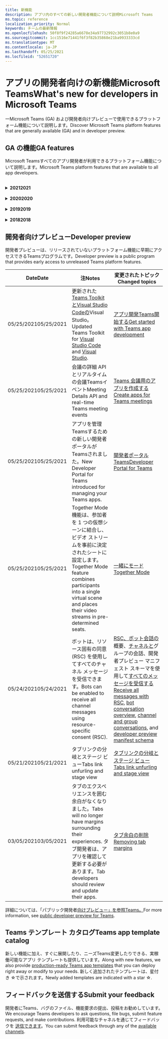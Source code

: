 ```yaml
---
title: 新機能
description: アプリ内のすべての新しい開発者機能について説明Microsoft Teams
ms.topic: reference
localization_priority: Normal
keywords: チームの最新情報
ms.openlocfilehash: 50f8f9f24285a6678e34a97732992c3051b8e0a9
ms.sourcegitcommit: 1cc1516e71441f6f3f82b35868e21ba9933333cd
ms.translationtype: MT
ms.contentlocale: ja-JP
ms.lasthandoff: 05/25/2021
ms.locfileid: "52651720"
---
```

# <a name="whats-new-for-developers-in-microsoft-teams"></a><span data-ttu-id="1e094-104">アプリの開発者向けの新機能Microsoft Teams</span><span class="sxs-lookup"><span data-stu-id="1e094-104">What's new for developers in Microsoft Teams</span></span>

<span data-ttu-id="1e094-105">一Microsoft Teams (GA) および開発者向けプレビューで使用できるプラットフォーム機能について説明します。</span><span class="sxs-lookup"><span data-stu-id="1e094-105">Discover Microsoft Teams platform features that are generally available (GA) and in developer preview.</span></span>

## <a name="ga-features"></a><span data-ttu-id="1e094-106">GA の機能</span><span class="sxs-lookup"><span data-stu-id="1e094-106">GA features</span></span>

<span data-ttu-id="1e094-107">Microsoft Teamsすべてのアプリ開発者が利用できるプラットフォーム機能について説明します。</span><span class="sxs-lookup"><span data-stu-id="1e094-107">Microsoft Teams platform features that are available to all app developers.</span></span>

<br>

<details>

<summary><span data-ttu-id="1e094-108"><b>2021</b></span><span class="sxs-lookup"><span data-stu-id="1e094-108"><b>2021</b></span></span></summary>

| <span data-ttu-id="1e094-109">**Date**</span><span class="sxs-lookup"><span data-stu-id="1e094-109">**Date**</span></span> | <span data-ttu-id="1e094-110">**注**</span><span class="sxs-lookup"><span data-stu-id="1e094-110">**Notes**</span></span> | <span data-ttu-id="1e094-111">**変更されたトピック**</span><span class="sxs-lookup"><span data-stu-id="1e094-111">**Changed topics**</span></span> |
| -------- | --------- | ------------------ |
|<span data-ttu-id="1e094-112">05/24/2021</span><span class="sxs-lookup"><span data-stu-id="1e094-112">05/24/2021</span></span>|<span data-ttu-id="1e094-113">モバイル パターンTeamsを使用して、アプリの設計ガイドラインを更新しました。</span><span class="sxs-lookup"><span data-stu-id="1e094-113">Updated Teams app design guidelines with mobile patterns and more.</span></span>|[<span data-ttu-id="1e094-114">アプリのTeamsする</span><span class="sxs-lookup"><span data-stu-id="1e094-114">Designing your Teams app</span></span>](~/concepts/design/design-teams-app-overview.md)
|<span data-ttu-id="1e094-115">05/13/2021</span><span class="sxs-lookup"><span data-stu-id="1e094-115">05/13/2021</span></span>|<span data-ttu-id="1e094-116">mConnect と Skooler に関する情報を追加しました。</span><span class="sxs-lookup"><span data-stu-id="1e094-116">Added information on mConnect and Skooler.</span></span>|[<span data-ttu-id="1e094-117">Moodle ラーニング管理システム</span><span class="sxs-lookup"><span data-stu-id="1e094-117">Moodle learning management system</span></span>](resources/moodle-overview.md)
|<span data-ttu-id="1e094-118">05/10/2021</span><span class="sxs-lookup"><span data-stu-id="1e094-118">05/10/2021</span></span>| <span data-ttu-id="1e094-119">マニフェスト v1.10 がリリースされました。</span><span class="sxs-lookup"><span data-stu-id="1e094-119">Manifest v1.10 is released.</span></span>|[<span data-ttu-id="1e094-120">マニフェスト スキーマ</span><span class="sxs-lookup"><span data-stu-id="1e094-120">Manifest schema</span></span>](resources/schema/manifest-schema.md) |
|<span data-ttu-id="1e094-121">05/10/2021</span><span class="sxs-lookup"><span data-stu-id="1e094-121">05/10/2021</span></span>| <span data-ttu-id="1e094-122">新しいアプリのカスタマイズ機能。</span><span class="sxs-lookup"><span data-stu-id="1e094-122">New app customization feature.</span></span>| [<span data-ttu-id="1e094-123">組織でアプリをカスタマイズする</span><span class="sxs-lookup"><span data-stu-id="1e094-123">Enable orgs to customize your app</span></span>](concepts/design/enable-app-customization.md) |
|<span data-ttu-id="1e094-124">05/07/2021</span><span class="sxs-lookup"><span data-stu-id="1e094-124">05/07/2021</span></span>| <span data-ttu-id="1e094-125">チャットでの音声通話とビデオ通話のディープ リンク。</span><span class="sxs-lookup"><span data-stu-id="1e094-125">Deep links for audio and video calls in chat.</span></span> |[<span data-ttu-id="1e094-126">ディープ リンク</span><span class="sxs-lookup"><span data-stu-id="1e094-126">Deep links</span></span>](concepts/build-and-test/deep-links.md#deep-linking-to-an-audio-or-audio-video-call) |
|<span data-ttu-id="1e094-127">04/30/2021</span><span class="sxs-lookup"><span data-stu-id="1e094-127">04/30/2021</span></span>|<span data-ttu-id="1e094-128">アプリをストアに発行する方法に関する新Teamsガイダンス。</span><span class="sxs-lookup"><span data-stu-id="1e094-128">New guidance on how to publish apps to the Teams store.</span></span>|<span data-ttu-id="1e094-129">[アプリを Teams ストア](concepts/deploy-and-publish/appsource/publish.md)に発行Teams[検証ガイドライン](concepts/deploy-and-publish/appsource/prepare/teams-store-validation-guidelines.md)</span><span class="sxs-lookup"><span data-stu-id="1e094-129">[Publish your app to the Teams store](concepts/deploy-and-publish/appsource/publish.md), [Teams store validation guidelines](concepts/deploy-and-publish/appsource/prepare/teams-store-validation-guidelines.md)</span></span> |
|<span data-ttu-id="1e094-130">04/29/2021</span><span class="sxs-lookup"><span data-stu-id="1e094-130">04/29/2021</span></span> | <span data-ttu-id="1e094-131">New: アダプティブ カードのユニバーサル アクション。</span><span class="sxs-lookup"><span data-stu-id="1e094-131">New: Universal Actions for Adaptive Cards.</span></span> | [<span data-ttu-id="1e094-132">アダプティブ カードのユニバーサル アクション</span><span class="sxs-lookup"><span data-stu-id="1e094-132">Universal Actions for Adaptive Cards</span></span>](task-modules-and-cards/cards/universal-actions-for-adaptive-cards/overview.md) |
|<span data-ttu-id="1e094-133">04/08/2021</span><span class="sxs-lookup"><span data-stu-id="1e094-133">04/08/2021</span></span>| <span data-ttu-id="1e094-134">アプリのカスタマイズ機能は、開発者プレビューで利用できます。</span><span class="sxs-lookup"><span data-stu-id="1e094-134">App customization feature is now available in developer preview.</span></span>|<span data-ttu-id="1e094-135">[デザイン チーム アプリの概要](concepts/design/enable-app-customization.md)[、App studio の概要](concepts/build-and-test/app-studio-overview.md#connectors)、マニフェスト[スキーマ](resources/schema/manifest-schema-dev-preview.md)</span><span class="sxs-lookup"><span data-stu-id="1e094-135">[Design teams app overview](concepts/design/enable-app-customization.md), [App studio overview](concepts/build-and-test/app-studio-overview.md#connectors), and [Manifest schema](resources/schema/manifest-schema-dev-preview.md)</span></span> |
|<span data-ttu-id="1e094-136">03/18/2021</span><span class="sxs-lookup"><span data-stu-id="1e094-136">03/18/2021</span></span>|<span data-ttu-id="1e094-137">注意: Bot Framework SDK のバージョン 4.10 以上に更新します。廃止プロセスと廃止プロセスを開始しました `TeamsInfo.getMembers` `TeamsInfo.GetMembersAsync` 。</span><span class="sxs-lookup"><span data-stu-id="1e094-137">Notice: Update to version 4.10 or above of the Bot Framework SDK, as we've started with the deprecation process for `TeamsInfo.getMembers` and `TeamsInfo.GetMembersAsync`.</span></span> | [<span data-ttu-id="1e094-138">チーム/チャット メンバーのボット API の変更</span><span class="sxs-lookup"><span data-stu-id="1e094-138">Bot API Changes for Team/Chat Members</span></span>](resources/team-chat-member-api-changes.md) |
|<span data-ttu-id="1e094-139">03/05/2021</span><span class="sxs-lookup"><span data-stu-id="1e094-139">03/05/2021</span></span>|<span data-ttu-id="1e094-140">注意: タブには、エクスペリエンスを囲む余白がなくなりました。</span><span class="sxs-lookup"><span data-stu-id="1e094-140">Notice: Tabs will no longer have margins surrounding their experiences.</span></span> <span data-ttu-id="1e094-141">タブ開発者は、アプリを確認して更新する必要があります。</span><span class="sxs-lookup"><span data-stu-id="1e094-141">Tab developers should review and update their apps.</span></span> | [<span data-ttu-id="1e094-142">タブ余白の削除</span><span class="sxs-lookup"><span data-stu-id="1e094-142">Removing tab margins</span></span>](resources/removing-tab-margins.md) |
|<span data-ttu-id="1e094-143">03/05/2021</span><span class="sxs-lookup"><span data-stu-id="1e094-143">03/05/2021</span></span>|<span data-ttu-id="1e094-144">既定のインストール スコープとグループ機能は、開発者プレビューに表示されます。</span><span class="sxs-lookup"><span data-stu-id="1e094-144">Default install scope and group capability is in developer preview.</span></span>| [<span data-ttu-id="1e094-145">既定のインストール スコープとグループ機能</span><span class="sxs-lookup"><span data-stu-id="1e094-145">Default install scope and group capability</span></span>](concepts/deploy-and-publish/add-default-install-scope.md) |
|<span data-ttu-id="1e094-146">03/05/2021</span><span class="sxs-lookup"><span data-stu-id="1e094-146">03/05/2021</span></span>|<span data-ttu-id="1e094-147">個人用アプリのタブを並べ替えます。</span><span class="sxs-lookup"><span data-stu-id="1e094-147">Reorder personal app tabs.</span></span>|[<span data-ttu-id="1e094-148">個人用アプリのチャット タブを並べ替える</span><span class="sxs-lookup"><span data-stu-id="1e094-148">Reorder the chat tab in personal apps</span></span>](tabs/how-to/create-tab-pages/content-page.md#reorder-static-personal-tabs)|
|<span data-ttu-id="1e094-149">03/04/2021</span><span class="sxs-lookup"><span data-stu-id="1e094-149">03/04/2021</span></span>|<span data-ttu-id="1e094-150">アダプティブ カードの情報マスキング。</span><span class="sxs-lookup"><span data-stu-id="1e094-150">Information masking in Adaptive cards.</span></span>| [<span data-ttu-id="1e094-151">アダプティブ カードの情報マスキング</span><span class="sxs-lookup"><span data-stu-id="1e094-151">Information masking in Adaptive cards</span></span>](task-modules-and-cards/cards/cards-format.md#information-masking-in-adaptive-cards) |
|<span data-ttu-id="1e094-152">02/19/2021</span><span class="sxs-lookup"><span data-stu-id="1e094-152">02/19/2021</span></span>|<span data-ttu-id="1e094-153">場所の機能が追加されました。</span><span class="sxs-lookup"><span data-stu-id="1e094-153">Added location capabilities.</span></span> <br/> <span data-ttu-id="1e094-154">場所機能の情報は、デバイス機能の概要、ネイティブ デバイスのアクセス許可、メディア機能の統合、QR またはバーコード スキャナー機能ファイルに追加されます。</span><span class="sxs-lookup"><span data-stu-id="1e094-154">Location capabilities information is added in the device capabilities overview, native device permissions, integrate media capabilities, and QR or barcode scanner capability files.</span></span>|<span data-ttu-id="1e094-155">[概要](concepts/device-capabilities/device-capabilities-overview.md)、[デバイスのアクセス許可の要求](concepts/device-capabilities/native-device-permissions.md)、[メディア機能の統合](concepts/device-capabilities/mobile-camera-image-permissions.md)[、QR またはバーコード](concepts/device-capabilities/qr-barcode-scanner-capability.md)スキャナー機能の統合、[場所の統合機能](concepts/device-capabilities/location-capability.md)</span><span class="sxs-lookup"><span data-stu-id="1e094-155">[Overview](concepts/device-capabilities/device-capabilities-overview.md), [Request device permissions](concepts/device-capabilities/native-device-permissions.md), [Integrate media capabilities](concepts/device-capabilities/mobile-camera-image-permissions.md), [Integrate QR or barcode scanner capability](concepts/device-capabilities/qr-barcode-scanner-capability.md), [Integrate location capabilities](concepts/device-capabilities/location-capability.md)</span></span> |
|<span data-ttu-id="1e094-156">02/18/2021</span><span class="sxs-lookup"><span data-stu-id="1e094-156">02/18/2021</span></span>|<span data-ttu-id="1e094-157">QR またはバーコード スキャナー機能を追加しました。</span><span class="sxs-lookup"><span data-stu-id="1e094-157">Added QR or barcode scanner capability.</span></span> <br/> <span data-ttu-id="1e094-158">QR またはバーコード スキャナーの機能情報は、デバイス機能の概要、ネイティブ デバイスのアクセス許可、およびメディア機能ファイルの統合に追加されます。</span><span class="sxs-lookup"><span data-stu-id="1e094-158">QR or barcode scanner  capability information is added in the device capabilities overview, native device permissions, and integrate media capabilities files.</span></span>|<span data-ttu-id="1e094-159">[概要](concepts/device-capabilities/device-capabilities-overview.md)、[デバイスのアクセス許可の要求](concepts/device-capabilities/native-device-permissions.md)、[メディア機能の統合](concepts/device-capabilities/mobile-camera-image-permissions.md)[、QR またはバーコード スキャナー機能の統合](concepts/device-capabilities/qr-barcode-scanner-capability.md)</span><span class="sxs-lookup"><span data-stu-id="1e094-159">[Overview](concepts/device-capabilities/device-capabilities-overview.md), [Request device permissions](concepts/device-capabilities/native-device-permissions.md), [Integrate media capabilities](concepts/device-capabilities/mobile-camera-image-permissions.md), [Integrate QR or barcode scanner capability](concepts/device-capabilities/qr-barcode-scanner-capability.md)</span></span> |
|<span data-ttu-id="1e094-160">02/09/2021</span><span class="sxs-lookup"><span data-stu-id="1e094-160">02/09/2021</span></span>|<span data-ttu-id="1e094-161">デバイス機能の概要を追加しました。</span><span class="sxs-lookup"><span data-stu-id="1e094-161">Added device capabilities overview.</span></span> <br/> <span data-ttu-id="1e094-162">マイク機能情報は、ネイティブ デバイスのアクセス許可に追加され、メディア機能ファイルを統合します。</span><span class="sxs-lookup"><span data-stu-id="1e094-162">Microphone capability information is added in the native device permissions and integrate media capabilities files.</span></span>|<span data-ttu-id="1e094-163">[概要](concepts/device-capabilities/device-capabilities-overview.md)、 [デバイスのアクセス許可の要求](concepts/device-capabilities/native-device-permissions.md)、 [メディア機能の統合](concepts/device-capabilities/mobile-camera-image-permissions.md)</span><span class="sxs-lookup"><span data-stu-id="1e094-163">[Overview](concepts/device-capabilities/device-capabilities-overview.md), [Request device permissions](concepts/device-capabilities/native-device-permissions.md), [Integrate media capabilities](concepts/device-capabilities/mobile-camera-image-permissions.md)</span></span>|

<br>

</details>

<br>

<details>
  
<summary><span data-ttu-id="1e094-164"><b>2020</b></span><span class="sxs-lookup"><span data-stu-id="1e094-164"><b>2020</b></span></span></summary>

| <span data-ttu-id="1e094-165">**Date**</span><span class="sxs-lookup"><span data-stu-id="1e094-165">**Date**</span></span> | <span data-ttu-id="1e094-166">**注**</span><span class="sxs-lookup"><span data-stu-id="1e094-166">**Notes**</span></span> | <span data-ttu-id="1e094-167">**変更されたトピック**</span><span class="sxs-lookup"><span data-stu-id="1e094-167">**Changed topics**</span></span> |
| -------- | --------- | ------------------ |
|<span data-ttu-id="1e094-168">11/30/2020</span><span class="sxs-lookup"><span data-stu-id="1e094-168">11/30/2020</span></span>|<span data-ttu-id="1e094-169">ID プラットフォームとタブTeams Toolkit Visual Studio Code統合。</span><span class="sxs-lookup"><span data-stu-id="1e094-169">Identity platform integration with Teams Toolkit and Visual Studio Code for tabs.</span></span>|[<span data-ttu-id="1e094-170">タブ用のシングル サインオンTeams ToolkitとVisual Studio Code認証</span><span class="sxs-lookup"><span data-stu-id="1e094-170">Single sign-on authentication with Teams Toolkit and Visual Studio Code for tabs</span></span>](toolkit/visual-studio-code-tab-sso.md)|
|<span data-ttu-id="1e094-171">11/16/2020</span><span class="sxs-lookup"><span data-stu-id="1e094-171">11/16/2020</span></span>|<span data-ttu-id="1e094-172">Teamsバージョン 1.8 に更新されたアプリ マニフェスト。</span><span class="sxs-lookup"><span data-stu-id="1e094-172">Teams app manifest updated to version 1.8.</span></span>|[<span data-ttu-id="1e094-173">リファレンス: マニフェスト スキーマのMicrosoft Teams</span><span class="sxs-lookup"><span data-stu-id="1e094-173">Reference: Manifest schema for Microsoft Teams</span></span>](resources/schema/manifest-schema.md)|
|<span data-ttu-id="1e094-174">11/10/2020</span><span class="sxs-lookup"><span data-stu-id="1e094-174">11/10/2020</span></span>|<span data-ttu-id="1e094-175">Teamsの設計ガイドラインを参照してください。</span><span class="sxs-lookup"><span data-stu-id="1e094-175">Teams bot design guidelines.</span></span>|[<span data-ttu-id="1e094-176">ボットの設計ガイドライン</span><span class="sxs-lookup"><span data-stu-id="1e094-176">Bot design guidelines</span></span>](bots/design/bots.md)|
|<span data-ttu-id="1e094-177">09/30/2020</span><span class="sxs-lookup"><span data-stu-id="1e094-177">09/30/2020</span></span>|<span data-ttu-id="1e094-178">モバイル デバイス上のボットへのファイルの送受信がサポートされています。</span><span class="sxs-lookup"><span data-stu-id="1e094-178">Sending and receiving files to bots on mobile devices is now supported.</span></span>|[<span data-ttu-id="1e094-179">ボットを介してファイルを送受信する</span><span class="sxs-lookup"><span data-stu-id="1e094-179">Send and receive files through your bot</span></span>](resources/bot-v3/bots-files.md)|
|<span data-ttu-id="1e094-180">09/22/2020</span><span class="sxs-lookup"><span data-stu-id="1e094-180">09/22/2020</span></span>|<span data-ttu-id="1e094-181">開発の開始に関する新Teams。</span><span class="sxs-lookup"><span data-stu-id="1e094-181">New information for getting started with Teams development.</span></span>|[<span data-ttu-id="1e094-182">アプリの最初のTeamsを作成する</span><span class="sxs-lookup"><span data-stu-id="1e094-182">Build your first Teams app overview</span></span>](build-your-first-app/build-first-app-overview.md)|
|<span data-ttu-id="1e094-183">09/18/2020</span><span class="sxs-lookup"><span data-stu-id="1e094-183">09/18/2020</span></span>|<span data-ttu-id="1e094-184">会議中のアプリのTeams (リリース プレビュー)。</span><span class="sxs-lookup"><span data-stu-id="1e094-184">Support for in-meeting Teams apps (Release Preview).</span></span>|<span data-ttu-id="1e094-185">[会議や会議Teamsアプリ](apps-in-teams-meetings/create-apps-for-teams-meetings.md)[のアプリをTeamsする](apps-in-teams-meetings/teams-apps-in-meetings.md)</span><span class="sxs-lookup"><span data-stu-id="1e094-185">[Create apps for Teams meetings](apps-in-teams-meetings/create-apps-for-teams-meetings.md) and [Apps in Teams meetings](apps-in-teams-meetings/teams-apps-in-meetings.md)</span></span>|
|<span data-ttu-id="1e094-186">08/19/2020</span><span class="sxs-lookup"><span data-stu-id="1e094-186">08/19/2020</span></span>|<span data-ttu-id="1e094-187">Microsoft TeamsメッセージをインポートGraph。</span><span class="sxs-lookup"><span data-stu-id="1e094-187">Import Teams messages with Microsoft Graph.</span></span>|[<span data-ttu-id="1e094-188">Microsoft Graph を使用してサードパーティのプラットフォーム メッセージを Teams にインポートする</span><span class="sxs-lookup"><span data-stu-id="1e094-188">Import third-party platform messages to Teams using Microsoft Graph</span></span>](graph-api/import-messages/import-external-messages-to-teams.md)
| <span data-ttu-id="1e094-189">08/12/2020</span><span class="sxs-lookup"><span data-stu-id="1e094-189">08/12/2020</span></span> |<span data-ttu-id="1e094-190">受信 Webhook でのアダプティブ カードのサポートが GA に移動しました。</span><span class="sxs-lookup"><span data-stu-id="1e094-190">Adaptive Cards support in incoming webhook moved to GA.</span></span>|[<span data-ttu-id="1e094-191">受信 Webhook を使用してアダプティブ カードを送信する</span><span class="sxs-lookup"><span data-stu-id="1e094-191">Send adaptive cards using an incoming webhook</span></span>](~/webhooks-and-connectors/how-to/connectors-using.md#send-adaptive-cards-using-an-incoming-webhook) |
|<span data-ttu-id="1e094-192">08/10/2020</span><span class="sxs-lookup"><span data-stu-id="1e094-192">08/10/2020</span></span>|<span data-ttu-id="1e094-193">アプリを使用Teamsを構築するVisual Studio Toolkit。</span><span class="sxs-lookup"><span data-stu-id="1e094-193">Get started building Teams apps with the Visual Studio Toolkit.</span></span>|[<span data-ttu-id="1e094-194">アプリとアプリのMicrosoft Teams ToolkitをVisual Studio Code</span><span class="sxs-lookup"><span data-stu-id="1e094-194">Build apps with the Microsoft Teams Toolkit and Visual Studio Code</span></span>](toolkit/visual-studio-overview.md) |
|<span data-ttu-id="1e094-195">08/06/2020</span><span class="sxs-lookup"><span data-stu-id="1e094-195">08/06/2020</span></span>|<span data-ttu-id="1e094-196">タブ SSO 認証のサポート。</span><span class="sxs-lookup"><span data-stu-id="1e094-196">Support for Tabs SSO authentication.</span></span>|<span data-ttu-id="1e094-197">[[SSO の設定] タブMicrosoft Teamsする](tabs/how-to/authentication/auth-aad-sso.md#develop-an-sso-microsoft-teams-tab)</span><span class="sxs-lookup"><span data-stu-id="1e094-197">[Develop an SSO Microsoft Teams Tab](tabs/how-to/authentication/auth-aad-sso.md#develop-an-sso-microsoft-teams-tab)</span></span> |
|<span data-ttu-id="1e094-198">07/27/2020</span><span class="sxs-lookup"><span data-stu-id="1e094-198">07/27/2020</span></span> | <span data-ttu-id="1e094-199">Graphボットとメッセージの管理 (パブリック プレビュー)。</span><span class="sxs-lookup"><span data-stu-id="1e094-199">Graph proactive bots and messages (Public Preview).</span></span>|[<span data-ttu-id="1e094-200">Microsoft Teams を使用して、プロアクティブ ボットのインストールとプロアクティブ メッセージングをGraph</span><span class="sxs-lookup"><span data-stu-id="1e094-200">Enable proactive bot installation and proactive messaging in Teams with Microsoft Graph</span></span>](graph-api/proactive-bots-and-messages/graph-proactive-bots-and-messages.md)|
| <span data-ttu-id="1e094-201">07/22/2020</span><span class="sxs-lookup"><span data-stu-id="1e094-201">07/22/2020</span></span> |<span data-ttu-id="1e094-202">モバイル デバイス機能の更新。</span><span class="sxs-lookup"><span data-stu-id="1e094-202">Mobile device capability updates.</span></span>|<span data-ttu-id="1e094-203">[[デバイスのアクセス許可を要求する] Microsoft Teamsタブ](concepts/device-capabilities/native-device-permissions.md)</span><span class="sxs-lookup"><span data-stu-id="1e094-203">[Request device permissions for your Microsoft Teams tab](concepts/device-capabilities/native-device-permissions.md)</span></span> |
|<span data-ttu-id="1e094-204">07/20/2020</span><span class="sxs-lookup"><span data-stu-id="1e094-204">07/20/2020</span></span>|<span data-ttu-id="1e094-205">TeamsAppSource 申請のアプリ検証ツール。</span><span class="sxs-lookup"><span data-stu-id="1e094-205">Teams App Validation Tool for AppSource submissions.</span></span>|[<span data-ttu-id="1e094-206">Teamsアプリ検証ツール</span><span class="sxs-lookup"><span data-stu-id="1e094-206">Teams App Validation Tool</span></span>](concepts/deploy-and-publish/appsource/prepare/submission-checklist.md)
|<span data-ttu-id="1e094-207">07/15/2020</span><span class="sxs-lookup"><span data-stu-id="1e094-207">07/15/2020</span></span>|<span data-ttu-id="1e094-208">ユーザーの仮想アシスタントを作成Teams。</span><span class="sxs-lookup"><span data-stu-id="1e094-208">Create a virtual assistant for Teams.</span></span>|[<span data-ttu-id="1e094-209">仮想アシスタントのMicrosoft Teams</span><span class="sxs-lookup"><span data-stu-id="1e094-209">Virtual Assistant for Microsoft Teams</span></span>](samples/virtual-assistant.md)|
|<span data-ttu-id="1e094-210">07/14/2020</span><span class="sxs-lookup"><span data-stu-id="1e094-210">07/14/2020</span></span>|<span data-ttu-id="1e094-211">ネイティブ読み込みインジケーターのドキュメントを表示する。</span><span class="sxs-lookup"><span data-stu-id="1e094-211">Surfacing a native loading indicator documentation.</span></span>|[<span data-ttu-id="1e094-212">ネイティブ読み込みインジケーターの表示</span><span class="sxs-lookup"><span data-stu-id="1e094-212">Showing a native loading indicator</span></span>](tabs/how-to/create-tab-pages/content-page.md#show-a-native-loading-indicator)
|<span data-ttu-id="1e094-213">07/01/2020</span><span class="sxs-lookup"><span data-stu-id="1e094-213">07/01/2020</span></span>|<span data-ttu-id="1e094-214">アプリの作成Teamsを開始Visual Studio Code Toolkit。</span><span class="sxs-lookup"><span data-stu-id="1e094-214">Get started building Teams apps with the Visual Studio Code Toolkit.</span></span>|[<span data-ttu-id="1e094-215">アプリとアプリのMicrosoft Teams ToolkitをVisual Studio Code</span><span class="sxs-lookup"><span data-stu-id="1e094-215">Build apps with the Microsoft Teams Toolkit and Visual Studio Code</span></span>](toolkit/visual-studio-code-overview.md) |
|<span data-ttu-id="1e094-216">07/01/2020</span><span class="sxs-lookup"><span data-stu-id="1e094-216">07/01/2020</span></span>|<span data-ttu-id="1e094-217">Web クライアントおよびデスクトップ クライアント用のタブ GA Teamsシングル サインオン。</span><span class="sxs-lookup"><span data-stu-id="1e094-217">Single sign-on for tabs GA for Teams web and desktop clients.</span></span>|[<span data-ttu-id="1e094-218">シングル Sign-On (SSO)</span><span class="sxs-lookup"><span data-stu-id="1e094-218">Single Sign-On (SSO)</span></span>](tabs/how-to/authentication/auth-aad-sso.md)|
|<span data-ttu-id="1e094-219">06/05/2020</span><span class="sxs-lookup"><span data-stu-id="1e094-219">06/05/2020</span></span>| <span data-ttu-id="1e094-220">バージョン 1.7 に更新されたマニフェスト スキーマ。</span><span class="sxs-lookup"><span data-stu-id="1e094-220">Manifest schema updated to version 1.7.</span></span>| [<span data-ttu-id="1e094-221">リファレンス: マニフェスト スキーマのMicrosoft Teams</span><span class="sxs-lookup"><span data-stu-id="1e094-221">Reference: Manifest schema for Microsoft Teams</span></span>](resources/schema/manifest-schema.md)|
|<span data-ttu-id="1e094-222">05/18/2020</span><span class="sxs-lookup"><span data-stu-id="1e094-222">05/18/2020</span></span>|<span data-ttu-id="1e094-223">アプリケーションとPower Virtual Agents統合Teams。</span><span class="sxs-lookup"><span data-stu-id="1e094-223">Integrate Power Virtual Agents with Teams.</span></span>|[<span data-ttu-id="1e094-224">チャットボットとPower Virtual Agentsを統合Microsoft Teams</span><span class="sxs-lookup"><span data-stu-id="1e094-224">Integrate a Power Virtual Agents chatbot with Microsoft Teams</span></span>](bots/how-to/add-power-virtual-agents-bot-to-teams.md)|
|<span data-ttu-id="1e094-225">04/01/2020</span><span class="sxs-lookup"><span data-stu-id="1e094-225">04/01/2020</span></span>|<span data-ttu-id="1e094-226">WFM システムを Shifts Connector と統合して、Teams。</span><span class="sxs-lookup"><span data-stu-id="1e094-226">Integrate WFM systems with Shifts Connector for Teams.</span></span>|[<span data-ttu-id="1e094-227">Microsoft TeamsWFM コネクタをシフトする</span><span class="sxs-lookup"><span data-stu-id="1e094-227">Microsoft Teams Shifts WFM connectors</span></span>](samples/shifts-wfm-connectors.md)
| <span data-ttu-id="1e094-228">03/24/2020</span><span class="sxs-lookup"><span data-stu-id="1e094-228">03/24/2020</span></span> | <span data-ttu-id="1e094-229">会話の 1 つのメンバーを取得するためのサポート、およびページメンバーの取得に関する追加のサポートが追加されました。</span><span class="sxs-lookup"><span data-stu-id="1e094-229">Added support for retrieving a single member of a conversation, and additional support for retrieving paged members.</span></span> | [<span data-ttu-id="1e094-230">Teams のコンテキストをボット用に取得する</span><span class="sxs-lookup"><span data-stu-id="1e094-230">Get Teams context for your bot</span></span>](~/bots/how-to/get-teams-context.md) |

<br>

</details>

<br>

<details>
  
<summary><span data-ttu-id="1e094-231"><b>2019</b></span><span class="sxs-lookup"><span data-stu-id="1e094-231"><b>2019</b></span></span></summary>

| <span data-ttu-id="1e094-232">**Date**</span><span class="sxs-lookup"><span data-stu-id="1e094-232">**Date**</span></span> | <span data-ttu-id="1e094-233">**注**</span><span class="sxs-lookup"><span data-stu-id="1e094-233">**Notes**</span></span> | <span data-ttu-id="1e094-234">**変更されたトピック**</span><span class="sxs-lookup"><span data-stu-id="1e094-234">**Changed topics**</span></span> |
| -------- | --------- | ------------------ |
| <span data-ttu-id="1e094-235">12/26/2019</span><span class="sxs-lookup"><span data-stu-id="1e094-235">12/26/2019</span></span> | <span data-ttu-id="1e094-236">ボットに送信されるペイロード内のパラメーターは暗号化されなくなったため、この値を使用してこれらのメッセージへのディープリンク `replyToId` を作成できます。</span><span class="sxs-lookup"><span data-stu-id="1e094-236">The `replyToId` parameter in payloads sent to a bot is no longer encrypted, allowing you to use this value to construct deeplinks to these messages.</span></span> <span data-ttu-id="1e094-237">メッセージ ペイロードには、パラメーターに暗号化された値が含まれます `legacy.replyToId` 。</span><span class="sxs-lookup"><span data-stu-id="1e094-237">Message payloads include the encrypted values in the parameter `legacy.replyToId`.</span></span>  |
| <span data-ttu-id="1e094-238">11/05/2019</span><span class="sxs-lookup"><span data-stu-id="1e094-238">11/05/2019</span></span> | <span data-ttu-id="1e094-239">JavaScript SDK を使用したシングル サインオンTeams使用します。</span><span class="sxs-lookup"><span data-stu-id="1e094-239">Single sign-on using the Teams JavaScript SDK.</span></span> | [<span data-ttu-id="1e094-240">シングル サインオン</span><span class="sxs-lookup"><span data-stu-id="1e094-240">Single sign-on</span></span>](tabs/how-to/authentication/auth-aad-sso.md) |
| <span data-ttu-id="1e094-241">10/31/2019</span><span class="sxs-lookup"><span data-stu-id="1e094-241">10/31/2019</span></span> | <span data-ttu-id="1e094-242">4.6 Bot Framework SDK を反映するように更新された会話型ボットとメッセージング拡張機能のドキュメント。</span><span class="sxs-lookup"><span data-stu-id="1e094-242">Conversational bots and messaging extension documentation updated to reflect the 4.6 Bot Framework SDK.</span></span> <span data-ttu-id="1e094-243">v3 SDK のドキュメントは、「リソース」セクションで参照できます。</span><span class="sxs-lookup"><span data-stu-id="1e094-243">Documentation for the v3 SDK is available in the Resources section.</span></span> | <span data-ttu-id="1e094-244">すべてのボットとメッセージング拡張機能のドキュメント。</span><span class="sxs-lookup"><span data-stu-id="1e094-244">All bot and messaging extension documentation.</span></span> |
| <span data-ttu-id="1e094-245">10/31/2019</span><span class="sxs-lookup"><span data-stu-id="1e094-245">10/31/2019</span></span> | <span data-ttu-id="1e094-246">新しいドキュメント構造と主要な記事のリファクタリング。</span><span class="sxs-lookup"><span data-stu-id="1e094-246">New documentation structure, and major article refactoring.</span></span> <span data-ttu-id="1e094-247">問題を作成して、任意のデッド リンクまたは 404 をGitHubしてください。</span><span class="sxs-lookup"><span data-stu-id="1e094-247">Please report any dead links or 404's by creating a GitHub Issue.</span></span> | <span data-ttu-id="1e094-248">彼ら皆！</span><span class="sxs-lookup"><span data-stu-id="1e094-248">All of them!</span></span> |
| <span data-ttu-id="1e094-249">09/13/2019</span><span class="sxs-lookup"><span data-stu-id="1e094-249">09/13/2019</span></span> | <span data-ttu-id="1e094-250">要求ボットは、アクション ベースのメッセージング拡張機能からインストールされます。</span><span class="sxs-lookup"><span data-stu-id="1e094-250">Request bot is installed from action-based messaging extension.</span></span> | [<span data-ttu-id="1e094-251">メッセージング拡張機能を使用してアクションを開始する</span><span class="sxs-lookup"><span data-stu-id="1e094-251">Initiate actions with messaging extensions</span></span>](resources/messaging-extension-v3/create-extensions.md#request-to-install-your-conversational-bot)
| <span data-ttu-id="1e094-252">08/28/2019</span><span class="sxs-lookup"><span data-stu-id="1e094-252">08/28/2019</span></span> | <span data-ttu-id="1e094-253">タブとコネクタのプライベート チャネルのサポート。</span><span class="sxs-lookup"><span data-stu-id="1e094-253">Support for private channels in tabs and Connectors.</span></span> | [<span data-ttu-id="1e094-254">タブのコンテキストを取得する</span><span class="sxs-lookup"><span data-stu-id="1e094-254">Get context for your tab</span></span>](tabs/how-to/access-teams-context.md#retrieving-context-in-private-channels) |
| <span data-ttu-id="1e094-255">06/20/2019</span><span class="sxs-lookup"><span data-stu-id="1e094-255">06/20/2019</span></span> | <span data-ttu-id="1e094-256">外部 Web サイトから、外部 Web サイトを別のチャネルTeamsします。</span><span class="sxs-lookup"><span data-stu-id="1e094-256">Share an external website, from an external website, into a Teams channel.</span></span> | [<span data-ttu-id="1e094-257">共有するTeams</span><span class="sxs-lookup"><span data-stu-id="1e094-257">Share to Teams</span></span>](~/share-to-teams.md) |
| <span data-ttu-id="1e094-258">05/25/2019</span><span class="sxs-lookup"><span data-stu-id="1e094-258">05/25/2019</span></span> | <span data-ttu-id="1e094-259">タスク モジュールからのボット メッセージで応答します。</span><span class="sxs-lookup"><span data-stu-id="1e094-259">Respond with bot message from task module.</span></span> | [<span data-ttu-id="1e094-260">タスク モジュールからのボット メッセージで応答する</span><span class="sxs-lookup"><span data-stu-id="1e094-260">Respond with bot message from task module</span></span>](resources/messaging-extension-v3/create-extensions.md#respond-with-an-adaptive-card-message-sent-from-a-bot) |
| <span data-ttu-id="1e094-261">05/25/2019</span><span class="sxs-lookup"><span data-stu-id="1e094-261">05/25/2019</span></span> | <span data-ttu-id="1e094-262">グループ チャット内のボット。</span><span class="sxs-lookup"><span data-stu-id="1e094-262">Bots in group chats.</span></span> | [<span data-ttu-id="1e094-263">グループ チャットまたはチャネルでボットを操作する</span><span class="sxs-lookup"><span data-stu-id="1e094-263">Interact with a bot in group chat or channel</span></span>](~/concepts/bots/bot-conversations/bots-conv-channel.md) |
| <span data-ttu-id="1e094-264">05/20/2019</span><span class="sxs-lookup"><span data-stu-id="1e094-264">05/20/2019</span></span> | <span data-ttu-id="1e094-265">アプリ マニフェストのローカライズ。</span><span class="sxs-lookup"><span data-stu-id="1e094-265">App manifest localization.</span></span> | [<span data-ttu-id="1e094-266">アプリのローカライズ</span><span class="sxs-lookup"><span data-stu-id="1e094-266">App localization</span></span>](~/publishing/apps-localization.md) |
| <span data-ttu-id="1e094-267">05/20/2019</span><span class="sxs-lookup"><span data-stu-id="1e094-267">05/20/2019</span></span> | <span data-ttu-id="1e094-268">メッセージアクション。</span><span class="sxs-lookup"><span data-stu-id="1e094-268">Message actions.</span></span> | [<span data-ttu-id="1e094-269">メッセージアクション</span><span class="sxs-lookup"><span data-stu-id="1e094-269">Message Actions</span></span>](resources/messaging-extension-v3/create-extensions.md#action-type-message-extensions) |
| <span data-ttu-id="1e094-270">05/20/2019</span><span class="sxs-lookup"><span data-stu-id="1e094-270">05/20/2019</span></span> | <span data-ttu-id="1e094-271">リンク解除 (カスタム URL プレビュー)。</span><span class="sxs-lookup"><span data-stu-id="1e094-271">Link unfurling (custom URL previews).</span></span> | [<span data-ttu-id="1e094-272">リンク展開</span><span class="sxs-lookup"><span data-stu-id="1e094-272">Link unfurling</span></span>](messaging-extensions/how-to/link-unfurling.md)|
| <span data-ttu-id="1e094-273">05/06/2019</span><span class="sxs-lookup"><span data-stu-id="1e094-273">05/06/2019</span></span> | <span data-ttu-id="1e094-274">ストア アプリのアプリケーション認定プログラム。</span><span class="sxs-lookup"><span data-stu-id="1e094-274">Application Certification program for store apps.</span></span> | [<span data-ttu-id="1e094-275">アプリケーション認定</span><span class="sxs-lookup"><span data-stu-id="1e094-275">Application Certification</span></span>](~/concepts/deploy-and-publish/appsource/post-publish/overview.md#complete-microsoft-365-certification) |
| <span data-ttu-id="1e094-276">05/06/2019</span><span class="sxs-lookup"><span data-stu-id="1e094-276">05/06/2019</span></span> | <span data-ttu-id="1e094-277">アプリ テンプレートが利用可能になります。</span><span class="sxs-lookup"><span data-stu-id="1e094-277">App Templates are now available.</span></span> | [<span data-ttu-id="1e094-278">アプリ テンプレート</span><span class="sxs-lookup"><span data-stu-id="1e094-278">App Templates</span></span>](~/samples/app-templates.md) |
| <span data-ttu-id="1e094-279">04/23/2019</span><span class="sxs-lookup"><span data-stu-id="1e094-279">04/23/2019</span></span> | <span data-ttu-id="1e094-280">アクション ベースのメッセージング拡張機能が利用可能になります。</span><span class="sxs-lookup"><span data-stu-id="1e094-280">Action-based Messaging Extensions are now available.</span></span> | [<span data-ttu-id="1e094-281">アクション ベースのメッセージ拡張機能</span><span class="sxs-lookup"><span data-stu-id="1e094-281">Action-based Message Extensions</span></span>](~/concepts/messaging-extensions/create-extensions.md) |
| <span data-ttu-id="1e094-282">02/18/2019</span><span class="sxs-lookup"><span data-stu-id="1e094-282">02/18/2019</span></span> | <span data-ttu-id="1e094-283">プライベート チャットへのディープ リンクの作成は、開発者のプレビューから外れ、利用できます。</span><span class="sxs-lookup"><span data-stu-id="1e094-283">Creating deep links to private chat is out of developer preview and available.</span></span> | [<span data-ttu-id="1e094-284">チャットへのディープ リンクの設定</span><span class="sxs-lookup"><span data-stu-id="1e094-284">Deep linking to a chat</span></span>](concepts/build-and-test/deep-links.md#deep-linking-to-a-chat) |
| <span data-ttu-id="1e094-285">01/23/2019</span><span class="sxs-lookup"><span data-stu-id="1e094-285">01/23/2019</span></span> | <span data-ttu-id="1e094-286">タブ コンテキストでの SKU と licenceType 情報の表示。</span><span class="sxs-lookup"><span data-stu-id="1e094-286">Surfacing SKU and licenceType information in the tab context.</span></span> | [<span data-ttu-id="1e094-287">タブ コンテキスト</span><span class="sxs-lookup"><span data-stu-id="1e094-287">Tab Context</span></span>](~/concepts/tabs/tabs-context.md) |

<br>

</details>

<br>

<details>

<summary><span data-ttu-id="1e094-288"><b>2018</b></span><span class="sxs-lookup"><span data-stu-id="1e094-288"><b>2018</b></span></span></summary>

| <span data-ttu-id="1e094-289">**Date**</span><span class="sxs-lookup"><span data-stu-id="1e094-289">**Date**</span></span> | <span data-ttu-id="1e094-290">**注**</span><span class="sxs-lookup"><span data-stu-id="1e094-290">**Notes**</span></span> | <span data-ttu-id="1e094-291">**変更されたトピック**</span><span class="sxs-lookup"><span data-stu-id="1e094-291">**Changed topics**</span></span> |
| -------- | --------- | ------------------ |
| <span data-ttu-id="1e094-292">2018 年 11 月 12 日</span><span class="sxs-lookup"><span data-stu-id="1e094-292">11/12/2018</span></span> | <span data-ttu-id="1e094-293">グループ チャット内のタブは、リリース済みバージョンの Teamsで使用し、開発者プレビューから移動されました。</span><span class="sxs-lookup"><span data-stu-id="1e094-293">Tabs in group chat is now available in the released version of Teams, and has been moved out of developer preview.</span></span> <span data-ttu-id="1e094-294">この作業の一環として、[タブ] セクションはわかりやすくするために再作業されています。</span><span class="sxs-lookup"><span data-stu-id="1e094-294">As part of this work, the tabs section has been reworked for clarity.</span></span>| [<span data-ttu-id="1e094-295">構成可能なタブ</span><span class="sxs-lookup"><span data-stu-id="1e094-295">Configurable tabs</span></span>](~/concepts/tabs/tabs-configurable.md) |
| <span data-ttu-id="1e094-296">11/11/2018</span><span class="sxs-lookup"><span data-stu-id="1e094-296">11/11/2018</span></span> | <span data-ttu-id="1e094-297">ノード JS と .NET/C# の開始は、Teams で App Studio を使用するように更新され、Azure での Node ベースの Teams アプリのホスティングに新しいセクションが追加されました。</span><span class="sxs-lookup"><span data-stu-id="1e094-297">Getting started for Node JS and for .NET/C# has been updated to use App Studio in Teams, and a new section has been added on hosting Node based Teams apps in Azure.</span></span> | <span data-ttu-id="1e094-298">[C#/.NET](~/get-started/get-started-dotnet-app-studio.md)と App Studio を使用して Microsoft Teams プラットフォームで始める 、 Node JS と[App Studio](~/get-started/get-started-nodejs-app-studio.md)を使用した Microsoft Teams プラットフォームの使用を開始する[、Azure](~/get-started/get-started-nodejs-in-azure.md)でノード Teams アプリをホストする</span><span class="sxs-lookup"><span data-stu-id="1e094-298">[Get started on the Microsoft Teams platform with C#/.NET and App Studio](~/get-started/get-started-dotnet-app-studio.md),  [Get started on the Microsoft Teams platform with Node JS and App Studio](~/get-started/get-started-nodejs-app-studio.md), [Host your Node Teams app in Azure](~/get-started/get-started-nodejs-in-azure.md)</span></span>|
| <span data-ttu-id="1e094-299">11/09/2018</span><span class="sxs-lookup"><span data-stu-id="1e094-299">11/09/2018</span></span> | <span data-ttu-id="1e094-300">これで、ユーザー間のプライベート チャットへのディープ リンクを作成できます。</span><span class="sxs-lookup"><span data-stu-id="1e094-300">You can now create deep links to private chats between users.</span></span> | [<span data-ttu-id="1e094-301">チャットへのディープ リンクの設定</span><span class="sxs-lookup"><span data-stu-id="1e094-301">Deep linking to a chat</span></span>](concepts/build-and-test/deep-links.md#deep-linking-to-a-chat) |
| <span data-ttu-id="1e094-302">2018 年 11 月 8 日</span><span class="sxs-lookup"><span data-stu-id="1e094-302">11/08/2018</span></span> | <span data-ttu-id="1e094-303">SharePoint Framework 1.7 が出荷され、web パーツとして [Microsoft Teams] タブSharePoint Framework機能が追加されました。</span><span class="sxs-lookup"><span data-stu-id="1e094-303">SharePoint Framework 1.7 has shipped and with it a new feature to use Microsoft Teams tab as a SharePoint Framework web part.</span></span> | <span data-ttu-id="1e094-304">[[タブ] SharePoint](~/concepts/tabs/tabs-in-sharepoint.md)</span><span class="sxs-lookup"><span data-stu-id="1e094-304">[Tabs in SharePoint](~/concepts/tabs/tabs-in-sharepoint.md)</span></span> |
| <span data-ttu-id="1e094-305">11/05/2018</span><span class="sxs-lookup"><span data-stu-id="1e094-305">11/05/2018</span></span> | <span data-ttu-id="1e094-306">タスク **モジュール機能** がリリースされました。</span><span class="sxs-lookup"><span data-stu-id="1e094-306">The **task module** feature was released.</span></span> <span data-ttu-id="1e094-307">タスク モジュールを使用すると、ボットとタブの両方から、Teamsアプリケーションでモーダル ポップアップ エクスペリエンスを作成できます。</span><span class="sxs-lookup"><span data-stu-id="1e094-307">A task module allows you to create modal popup experiences in your Teams application, from both bots and tabs.</span></span> <span data-ttu-id="1e094-308">ポップアップ内では、独自のカスタム HTML/JavaScript コードを実行したり、YouTube や Microsoft Stream ビデオなどの -based ウィジェットを表示したり、アダプティブ カードを `<iframe>` [表示することができます](/adaptive-cards/)。</span><span class="sxs-lookup"><span data-stu-id="1e094-308">Inside the popup, you can run your own custom HTML/JavaScript code, show an `<iframe>`-based widget such as a YouTube or Microsoft Stream video, or display an [Adaptive card](/adaptive-cards/).</span></span> | <span data-ttu-id="1e094-309">[タスク モジュールの概要](~/concepts/task-modules/task-modules-overview.md)、 [タブ内のタスク モジュール](~/concepts/task-modules/task-modules-tabs.md)、  [ボット内のタスク モジュール](~/concepts/task-modules/task-modules-bots.md)</span><span class="sxs-lookup"><span data-stu-id="1e094-309">[Task module Overview](~/concepts/task-modules/task-modules-overview.md), [task module in tabs](~/concepts/task-modules/task-modules-tabs.md),  [task module in bots](~/concepts/task-modules/task-modules-bots.md)</span></span> |
| <span data-ttu-id="1e094-310">10/05/2018</span><span class="sxs-lookup"><span data-stu-id="1e094-310">10/05/2018</span></span> | <span data-ttu-id="1e094-311">カードの書式設定情報は、デスクトップ、iOS、Android クライアントで更新され、テストTeams。</span><span class="sxs-lookup"><span data-stu-id="1e094-311">Formatting information for cards has been updated and tested in the desktop, iOS, and Android clients for Teams.</span></span> | <span data-ttu-id="1e094-312">[カード](~/concepts/cards/cards.md)、 [カードの書式設定](~/concepts/cards/cards-format.md)</span><span class="sxs-lookup"><span data-stu-id="1e094-312">[Cards](~/concepts/cards/cards.md), [Card formatting](~/concepts/cards/cards-format.md)</span></span> |
| <span data-ttu-id="1e094-313">09/24/2018</span><span class="sxs-lookup"><span data-stu-id="1e094-313">09/24/2018</span></span> | <span data-ttu-id="1e094-314">Microsoft Graph 用の通話とオンライン会議 API がベータ版にリリースされ、Teams アプリは音声とビデオを使用してユーザーと豊富なやり取りを行うことができます。</span><span class="sxs-lookup"><span data-stu-id="1e094-314">Calls and online meetings APIs for Microsoft Graph were released to beta, and Teams apps can now interact with users in rich ways using voice and video.</span></span> | <span data-ttu-id="1e094-315">[通話とオンライン会議](~/concepts/calls-and-meetings/registering-calling-bot.md)ボット [,](~/concepts/calls-and-meetings/real-time-media-concepts.md)リアルタイムメディアの概念 [,](~/concepts/calls-and-meetings/registering-calling-bot.md)呼び出しボットの登録 [,](~/concepts/calls-and-meetings/debugging-local-testing-calling-meeting-bots.md)デバッグとローカルテスト , [アプリケーション](~/concepts/calls-and-meetings/requirements-considerations-application-hosted-media-bots.md)ホスト型メディア , 着信通話通知 [の処理](~/concepts/calls-and-meetings/call-notifications.md)</span><span class="sxs-lookup"><span data-stu-id="1e094-315">[Calls and online meetings bots](~/concepts/calls-and-meetings/registering-calling-bot.md), [Real-time media concepts](~/concepts/calls-and-meetings/real-time-media-concepts.md), [Registering a calling bot](~/concepts/calls-and-meetings/registering-calling-bot.md), [Debugging and local testing](~/concepts/calls-and-meetings/debugging-local-testing-calling-meeting-bots.md), [Application-hosted media](~/concepts/calls-and-meetings/requirements-considerations-application-hosted-media-bots.md), [Handling incoming call notifications](~/concepts/calls-and-meetings/call-notifications.md)</span></span> |
| <span data-ttu-id="1e094-316">09/11/2018</span><span class="sxs-lookup"><span data-stu-id="1e094-316">09/11/2018</span></span> | <span data-ttu-id="1e094-317">タブ構成ページの高さが大幅に向上しました。</span><span class="sxs-lookup"><span data-stu-id="1e094-317">Tab configuration pages are now significantly taller.</span></span> | [<span data-ttu-id="1e094-318">タブデザイン</span><span class="sxs-lookup"><span data-stu-id="1e094-318">Tab Design</span></span>](tabs/design/tabs.md) |
| <span data-ttu-id="1e094-319">08/15/2018</span><span class="sxs-lookup"><span data-stu-id="1e094-319">08/15/2018</span></span> | <span data-ttu-id="1e094-320">アダプティブ カードは、アダプティブ カードでサポートTeams。</span><span class="sxs-lookup"><span data-stu-id="1e094-320">Adaptive cards are now supported in Teams.</span></span>|[<span data-ttu-id="1e094-321">Teams でのアダプティブ カードのアクション</span><span class="sxs-lookup"><span data-stu-id="1e094-321">Adaptive card actions in Teams</span></span>](task-modules-and-cards/cards/cards-reference.md#adaptive-card) |
| <span data-ttu-id="1e094-322">08/10/2018</span><span class="sxs-lookup"><span data-stu-id="1e094-322">08/10/2018</span></span> | <span data-ttu-id="1e094-323">DevTools のクライアント サポート。</span><span class="sxs-lookup"><span data-stu-id="1e094-323">Client support for DevTools.</span></span>| [<span data-ttu-id="1e094-324">デスクトップ クライアントMicrosoft Teams DevTools</span><span class="sxs-lookup"><span data-stu-id="1e094-324">DevTools for the Microsoft Teams Desktop Client</span></span>](~/resources/dev-preview/developer-preview-tools.md)|
| <span data-ttu-id="1e094-325">08/08/2018</span><span class="sxs-lookup"><span data-stu-id="1e094-325">08/08/2018</span></span> | <span data-ttu-id="1e094-326">メッセージング拡張機能は複数のコマンドをサポートしています。</span><span class="sxs-lookup"><span data-stu-id="1e094-326">Messaging extensions now supports multiple commands.</span></span> <span data-ttu-id="1e094-327">この機能は現在Developer Previewされ、すべてのユーザーにリリースされました。</span><span class="sxs-lookup"><span data-stu-id="1e094-327">This feature has been in Developer Preview, and is now released to all users.</span></span>| [<span data-ttu-id="1e094-328">composeExtensions.commands</span><span class="sxs-lookup"><span data-stu-id="1e094-328">composeExtensions.commands</span></span>](~/resources/schema/manifest-schema.md#composeextensionscommands)|
| <span data-ttu-id="1e094-329">08/07/2018</span><span class="sxs-lookup"><span data-stu-id="1e094-329">08/07/2018</span></span> | <span data-ttu-id="1e094-330">コネクタでインライン構成がサポートされました。</span><span class="sxs-lookup"><span data-stu-id="1e094-330">Inline configuration is now supported in Connectors.</span></span> <span data-ttu-id="1e094-331">Connectors のドキュメントも、わかりやすくするために改訂および拡張されました。</span><span class="sxs-lookup"><span data-stu-id="1e094-331">The Connectors documentation has also been revised and expanded for clarity.</span></span>| [<span data-ttu-id="1e094-332">コネクタ</span><span class="sxs-lookup"><span data-stu-id="1e094-332">Connectors</span></span>](~/concepts/connectors/connectors.md)|
| <span data-ttu-id="1e094-333">08/06/2018</span><span class="sxs-lookup"><span data-stu-id="1e094-333">08/06/2018</span></span> | <span data-ttu-id="1e094-334">これで、ボットはファイルの送受信を行うことができます。</span><span class="sxs-lookup"><span data-stu-id="1e094-334">Your bot can now send and receive files.</span></span>| [<span data-ttu-id="1e094-335">ボットを介してファイルを送受信する</span><span class="sxs-lookup"><span data-stu-id="1e094-335">Send and receive files through your bot</span></span>](~/bots/how-to/bots-filesv4.md)|
| <span data-ttu-id="1e094-336">07/23/2018</span><span class="sxs-lookup"><span data-stu-id="1e094-336">07/23/2018</span></span> | <span data-ttu-id="1e094-337">アプリの再認定に関する情報が [発行] セクションに追加されました。</span><span class="sxs-lookup"><span data-stu-id="1e094-337">Information about app re-certification has been added to the Publishing section.</span></span> |[<span data-ttu-id="1e094-338">マニフェストのアクセス許可</span><span class="sxs-lookup"><span data-stu-id="1e094-338">Manifest permissions</span></span>](resources/schema/manifest-schema.md#permissions)|
| <span data-ttu-id="1e094-339">07/16/2018</span><span class="sxs-lookup"><span data-stu-id="1e094-339">07/16/2018</span></span> | <span data-ttu-id="1e094-340">タブ構成ページには、より多くの領域が割り当てられている。</span><span class="sxs-lookup"><span data-stu-id="1e094-340">More space has been allocated to the tab configuration page.</span></span> | [<span data-ttu-id="1e094-341">タブ構成ページが大幅に高い</span><span class="sxs-lookup"><span data-stu-id="1e094-341">The tab configuration page is significantly taller</span></span>](tabs/design/tabs.md)|
| <span data-ttu-id="1e094-342">07/12/2018</span><span class="sxs-lookup"><span data-stu-id="1e094-342">07/12/2018</span></span> | <span data-ttu-id="1e094-343">ゲスト アクセスに関する情報。</span><span class="sxs-lookup"><span data-stu-id="1e094-343">Information on guest access.</span></span> | [<span data-ttu-id="1e094-344">Microsoft Teams でのゲスト アクセス</span><span class="sxs-lookup"><span data-stu-id="1e094-344">Guest access in Microsoft Teams</span></span>](/microsoftteams/guest-access#guest-access-overview)|
| <span data-ttu-id="1e094-345">06/07/2018</span><span class="sxs-lookup"><span data-stu-id="1e094-345">06/07/2018</span></span> | <span data-ttu-id="1e094-346">テナント アプリ カタログMicrosoft Teams情報が追加されました。</span><span class="sxs-lookup"><span data-stu-id="1e094-346">Information for the Microsoft Teams Tenant App Catalog has been added.</span></span> | [<span data-ttu-id="1e094-347">アプリをMicrosoft Teamsする</span><span class="sxs-lookup"><span data-stu-id="1e094-347">Publish your Microsoft Teams app</span></span>](~/publishing/apps-publish.md)|
| <span data-ttu-id="1e094-348">05/29/2018</span><span class="sxs-lookup"><span data-stu-id="1e094-348">05/29/2018</span></span> | <span data-ttu-id="1e094-349">アダプティブ カードは、Teams。</span><span class="sxs-lookup"><span data-stu-id="1e094-349">Adaptive cards are supported in Teams.</span></span> | [<span data-ttu-id="1e094-350">Teams でのアダプティブ カードのアクション</span><span class="sxs-lookup"><span data-stu-id="1e094-350">Adaptive card actions in Teams</span></span>](task-modules-and-cards/cards/cards-reference.md) |
| <span data-ttu-id="1e094-351">04/17/2018</span><span class="sxs-lookup"><span data-stu-id="1e094-351">04/17/2018</span></span> | <span data-ttu-id="1e094-352">replyToID がペイロードに追加され、カード `Invoke` アクションが `MessageBack` 実行されます。</span><span class="sxs-lookup"><span data-stu-id="1e094-352">replyToID has been added to the payload for the `Invoke` and `MessageBack` card actions.</span></span> <span data-ttu-id="1e094-353">これは、カードアクションが送信されたメッセージを更新する必要がある場合に特に便利です。</span><span class="sxs-lookup"><span data-stu-id="1e094-353">This is especially useful if you need to update the message that the card action came from.</span></span> | [<span data-ttu-id="1e094-354">カードアクション</span><span class="sxs-lookup"><span data-stu-id="1e094-354">Card actions</span></span>](~/concepts/cards/cards-actions.md)|
| <span data-ttu-id="1e094-355">04/12/2018</span><span class="sxs-lookup"><span data-stu-id="1e094-355">04/12/2018</span></span> | <span data-ttu-id="1e094-356">このトピックは、プログラミング インターフェイスとこのドキュメント セットTeams変更を追跡するために追加されました。</span><span class="sxs-lookup"><span data-stu-id="1e094-356">Added this topic to track changes to the Teams programming interface and this documentation set.</span></span> | [<span data-ttu-id="1e094-357">新機能</span><span class="sxs-lookup"><span data-stu-id="1e094-357">What's new</span></span>](~/whats-new.md)|
| <span data-ttu-id="1e094-358">04/10/2018</span><span class="sxs-lookup"><span data-stu-id="1e094-358">04/10/2018</span></span> | <span data-ttu-id="1e094-359">パスでテナント ID を一貫して使用する認証 URL を変更しました。</span><span class="sxs-lookup"><span data-stu-id="1e094-359">Changed authentication URLs to consistently use the tenant ID in the path.</span></span> | <span data-ttu-id="1e094-360">[タブの認証フロー](~/concepts/authentication/auth-flow-tab.md) [、AAD タブ認証](~/concepts/authentication/auth-tab-AAD.md)</span><span class="sxs-lookup"><span data-stu-id="1e094-360">[Authentication flow for Tabs](~/concepts/authentication/auth-flow-tab.md), [AAD Tab authentication](~/concepts/authentication/auth-tab-AAD.md)</span></span>|
| <span data-ttu-id="1e094-361">04/06/2018</span><span class="sxs-lookup"><span data-stu-id="1e094-361">04/06/2018</span></span> | <span data-ttu-id="1e094-362">コマンド ボックスの使用に関する設計ガイドラインを追加しました。</span><span class="sxs-lookup"><span data-stu-id="1e094-362">Added design guidelines for using the Command Box.</span></span> |<span data-ttu-id="1e094-363">[[コマンド] ボックス](~/resources/design/framework/command-box.md)</span><span class="sxs-lookup"><span data-stu-id="1e094-363">[Command box](~/resources/design/framework/command-box.md)</span></span>|
| <span data-ttu-id="1e094-364">04/02/2018</span><span class="sxs-lookup"><span data-stu-id="1e094-364">04/02/2018</span></span> | <span data-ttu-id="1e094-365">ボットを使用してアプリの通知を送信する。</span><span class="sxs-lookup"><span data-stu-id="1e094-365">Using bots to send notifications for your app.</span></span> |[<span data-ttu-id="1e094-366">通知のみのボット</span><span class="sxs-lookup"><span data-stu-id="1e094-366">Notification-only bots</span></span>](~/concepts/bots/bots-notification-only.md)|
| <span data-ttu-id="1e094-367">03/27/2018</span><span class="sxs-lookup"><span data-stu-id="1e094-367">03/27/2018</span></span> | <span data-ttu-id="1e094-368">プロアクティブ メッセージングのドキュメントを拡張しました。</span><span class="sxs-lookup"><span data-stu-id="1e094-368">Expanded documentation for proactive messaging.</span></span> |[<span data-ttu-id="1e094-369">会話の開始</span><span class="sxs-lookup"><span data-stu-id="1e094-369">Starting a conversation</span></span>](./concepts/bots/bot-conversations/bots-conv-proactive.md)|
| <span data-ttu-id="1e094-370">03/15/2018</span><span class="sxs-lookup"><span data-stu-id="1e094-370">03/15/2018</span></span> | <span data-ttu-id="1e094-371">カードのリファクタリングされたドキュメント。</span><span class="sxs-lookup"><span data-stu-id="1e094-371">Refactored documentation for cards.</span></span> |<span data-ttu-id="1e094-372">[カード](~/concepts/cards/cards.md)、 [カードアクション](~/concepts/cards/cards-actions.md)、 [カードの書式設定](~/concepts/cards/cards-format.md)、 [カード参照](~/concepts/cards/cards-reference.md)</span><span class="sxs-lookup"><span data-stu-id="1e094-372">[Cards](~/concepts/cards/cards.md), [Card actions](~/concepts/cards/cards-actions.md), [Card formatting](~/concepts/cards/cards-format.md), [Card reference](~/concepts/cards/cards-reference.md)</span></span>|
| <span data-ttu-id="1e094-373">03/03/2018</span><span class="sxs-lookup"><span data-stu-id="1e094-373">03/03/2018</span></span> | <span data-ttu-id="1e094-374">App Studio のTeams追加しました。</span><span class="sxs-lookup"><span data-stu-id="1e094-374">Added documentation for Teams App Studio.</span></span> |<span data-ttu-id="1e094-375">App Studio[でアプリTeams開発](~/get-started/get-started-app-studio.md)する 、 App Studio で[コントロール ライブラリを使用する](~/get-started/app-studio-component-library.md)</span><span class="sxs-lookup"><span data-stu-id="1e094-375">[Quickly develop apps with Teams App Studio](~/get-started/get-started-app-studio.md), [Using the control library in App Studio](~/get-started/app-studio-component-library.md)</span></span>|
| <span data-ttu-id="1e094-376">02/27/2018</span><span class="sxs-lookup"><span data-stu-id="1e094-376">02/27/2018</span></span> | <span data-ttu-id="1e094-377">AsTeamsChannelAccounts() メソッドを示すサンプル コードを追加しました。</span><span class="sxs-lookup"><span data-stu-id="1e094-377">Added sample code to demonstrate AsTeamsChannelAccounts() method.</span></span> |[<span data-ttu-id="1e094-378">コンテキストをボット用に取得する</span><span class="sxs-lookup"><span data-stu-id="1e094-378">Get context for your bot</span></span>](~/concepts/bots/bots-context.md)|
| <span data-ttu-id="1e094-379">02/05/2018</span><span class="sxs-lookup"><span data-stu-id="1e094-379">02/05/2018</span></span> | <span data-ttu-id="1e094-380">ユーザー設定の使用を開始する方法に関するC#。</span><span class="sxs-lookup"><span data-stu-id="1e094-380">Added topics for getting started using C#.</span></span> |[<span data-ttu-id="1e094-381">Microsoft Teams プラットフォームで C#/.NET を使い始める</span><span class="sxs-lookup"><span data-stu-id="1e094-381">Get started on the Microsoft Teams platform with C#/.NET</span></span>](./get-started/get-started-dotnet-app-studio.md)|

<br>

</details>

## <a name="developer-preview"></a><span data-ttu-id="1e094-382">開発者向けプレビュー</span><span class="sxs-lookup"><span data-stu-id="1e094-382">Developer preview</span></span>

<span data-ttu-id="1e094-383">開発者プレビューは、リリースされていないプラットフォーム機能に早期にアクセスできるTeamsプログラムです。</span><span class="sxs-lookup"><span data-stu-id="1e094-383">Developer preview is a public program that provides early access to unreleased Teams platform features.</span></span>  

| <span data-ttu-id="1e094-384">**Date**</span><span class="sxs-lookup"><span data-stu-id="1e094-384">**Date**</span></span> | <span data-ttu-id="1e094-385">**注**</span><span class="sxs-lookup"><span data-stu-id="1e094-385">**Notes**</span></span> | <span data-ttu-id="1e094-386">**変更されたトピック**</span><span class="sxs-lookup"><span data-stu-id="1e094-386">**Changed topics**</span></span> |
| -------- | --------- | ------------------ |
|<span data-ttu-id="1e094-387">05/25/2021</span><span class="sxs-lookup"><span data-stu-id="1e094-387">05/25/2021</span></span>| <span data-ttu-id="1e094-388">更新された[Teams ToolkitとVisual Studio Code](https://marketplace.visualstudio.com/items?itemName=TeamsDevApp.ms-teams-vscode-extension)[の](https://marketplace.visualstudio.com/items?itemName=msft-vsteamstoolkit.vsteamstoolkit&ssr=false#overview)Visual Studio。</span><span class="sxs-lookup"><span data-stu-id="1e094-388">Updated Teams Toolkit for [Visual Studio Code](https://marketplace.visualstudio.com/items?itemName=TeamsDevApp.ms-teams-vscode-extension) and [Visual Studio](https://marketplace.visualstudio.com/items?itemName=msft-vsteamstoolkit.vsteamstoolkit&ssr=false#overview).</span></span> | [<span data-ttu-id="1e094-389">アプリ開発Teams開始する</span><span class="sxs-lookup"><span data-stu-id="1e094-389">Get started with Teams app development</span></span>](~/get-started/prerequisites.md) |
|<span data-ttu-id="1e094-390">05/25/2021</span><span class="sxs-lookup"><span data-stu-id="1e094-390">05/25/2021</span></span>| <span data-ttu-id="1e094-391">会議の詳細 API とリアルタイムの会議Teamsイベント</span><span class="sxs-lookup"><span data-stu-id="1e094-391">Meeting Details API and real-time Teams meeting events</span></span> | [<span data-ttu-id="1e094-392">Teams 会議用のアプリを作成する</span><span class="sxs-lookup"><span data-stu-id="1e094-392">Create apps for Teams meetings</span></span>](~/apps-in-teams-meetings/create-apps-for-teams-meetings.md) |
|<span data-ttu-id="1e094-393">05/25/2021</span><span class="sxs-lookup"><span data-stu-id="1e094-393">05/25/2021</span></span>| <span data-ttu-id="1e094-394">アプリを管理Teamsするための新しい開発者ポータルがTeamsされました。</span><span class="sxs-lookup"><span data-stu-id="1e094-394">New Developer Portal for Teams introduced for managing your Teams apps.</span></span> | [<span data-ttu-id="1e094-395">開発者ポータル Teams</span><span class="sxs-lookup"><span data-stu-id="1e094-395">Developer Portal for Teams</span></span>](concepts/build-and-test/teams-developer-portal.md) |
|<span data-ttu-id="1e094-396">05/25/2021</span><span class="sxs-lookup"><span data-stu-id="1e094-396">05/25/2021</span></span>| <span data-ttu-id="1e094-397">Together Mode 機能は、参加者を 1 つの仮想シーンに結合し、ビデオ ストリームを事前に決定されたシートに設定します。</span><span class="sxs-lookup"><span data-stu-id="1e094-397">Together Mode feature combines participants into a single virtual scene and places their video streams in pre-determined seats.</span></span> | [<span data-ttu-id="1e094-398">一緒にモード</span><span class="sxs-lookup"><span data-stu-id="1e094-398">Together Mode</span></span>](~/apps-in-teams-meetings/teams-together-mode.md) |
|<span data-ttu-id="1e094-399">05/24/2021</span><span class="sxs-lookup"><span data-stu-id="1e094-399">05/24/2021</span></span>|<span data-ttu-id="1e094-400">ボットは、リソース固有の同意 (RSC) を使用してすべてのチャネル メッセージを受信できます。</span><span class="sxs-lookup"><span data-stu-id="1e094-400">Bots can be enabled to receive all channel messages using resource-specific consent (RSC).</span></span>|<span data-ttu-id="1e094-401">[RSC、ボット会話の](~/bots/how-to/conversations/channel-messages-with-rsc.md)概要、[チャネルと](~/bots/how-to/conversations/conversation-basics.md)グループ[](~/bots/how-to/conversations/channel-and-group-conversations.md)の会話、開発者プレビュー マニフェスト スキーマを使用して[すべてのメッセージを受信する](~/resources/schema/manifest-schema-dev-preview.md)</span><span class="sxs-lookup"><span data-stu-id="1e094-401">[Receive all messages with RSC](~/bots/how-to/conversations/channel-messages-with-rsc.md), [bot conversation overview](~/bots/how-to/conversations/conversation-basics.md), [channel and group conversations](~/bots/how-to/conversations/channel-and-group-conversations.md), and [developer preview manifest schema](~/resources/schema/manifest-schema-dev-preview.md)</span></span> |
|<span data-ttu-id="1e094-402">05/21/2021</span><span class="sxs-lookup"><span data-stu-id="1e094-402">05/21/2021</span></span>|<span data-ttu-id="1e094-403">タブリンクの分岐とステージ ビュー</span><span class="sxs-lookup"><span data-stu-id="1e094-403">Tabs link unfurling and stage view</span></span>|[<span data-ttu-id="1e094-404">タブリンクの分岐とステージ ビュー</span><span class="sxs-lookup"><span data-stu-id="1e094-404">Tabs link unfurling and stage view</span></span>](tabs/tabs-link-unfurling.md) |
|<span data-ttu-id="1e094-405">03/05/2021</span><span class="sxs-lookup"><span data-stu-id="1e094-405">03/05/2021</span></span>| <span data-ttu-id="1e094-406">タブのエクスペリエンスを囲む余白がなくなりました。</span><span class="sxs-lookup"><span data-stu-id="1e094-406">Tabs will no longer have margins surrounding their experiences.</span></span> <span data-ttu-id="1e094-407">タブ開発者は、アプリを確認して更新する必要があります。</span><span class="sxs-lookup"><span data-stu-id="1e094-407">Tab developers should review and update their apps.</span></span> | [<span data-ttu-id="1e094-408">タブ余白の削除</span><span class="sxs-lookup"><span data-stu-id="1e094-408">Removing tab margins</span></span>](resources/removing-tab-margins.md) |

<span data-ttu-id="1e094-409">詳細については、「パブリック開発者[向けプレビュー」を参照Teams。](~/resources/dev-preview/developer-preview-intro.md)</span><span class="sxs-lookup"><span data-stu-id="1e094-409">For more information, see [public developer preview for Teams](~/resources/dev-preview/developer-preview-intro.md).</span></span>

## <a name="teams-app-template-catalog"></a><span data-ttu-id="1e094-410">Teams テンプレート カタログ</span><span class="sxs-lookup"><span data-stu-id="1e094-410">Teams app template catalog</span></span>

<span data-ttu-id="1e094-411">新しい機能に加え、すぐに[](samples/app-templates.md)展開したり、ニーズTeams変更したりできる、実稼働可能なアプリ テンプレートも提供しています。</span><span class="sxs-lookup"><span data-stu-id="1e094-411">Along with new features, we also provide [production-ready Teams app templates](samples/app-templates.md) that you can deploy right away or modify to your needs.</span></span> <span data-ttu-id="1e094-412">新しく追加されたテンプレートは、星付き ☆で示されます。</span><span class="sxs-lookup"><span data-stu-id="1e094-412">Newly added templates are indicated with a star ☆.</span></span>

## <a name="submit-your-feedback"></a><span data-ttu-id="1e094-413">フィードバックを送信する</span><span class="sxs-lookup"><span data-stu-id="1e094-413">Submit your feedback</span></span>

<span data-ttu-id="1e094-414">開発者にTeams、バグのファイル、機能要求の提出、投稿をお勧めしています。</span><span class="sxs-lookup"><span data-stu-id="1e094-414">We encourage Teams developers to ask questions, file bugs, submit feature requests, and make contributions.</span></span> <span data-ttu-id="1e094-415">利用可能なチャネルを通じてフィードバックを [送信できます](feedback.md)。</span><span class="sxs-lookup"><span data-stu-id="1e094-415">You can submit feedback through any of the [available channels](feedback.md).</span></span>
